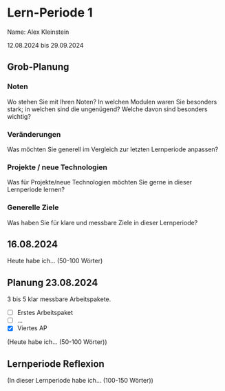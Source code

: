 # Lern-Periode 1
Name: Alex Kleinstein 

12.08.2024 bis 29.09.2024

## Grob-Planung
### Noten
Wo stehen Sie mit Ihren Noten? In welchen Modulen waren Sie besonders stark; in welchen sind die ungenügend? Welche davon sind besonders wichtig?

### Veränderungen
Was möchten Sie generell im Vergleich zur letzten Lernperiode anpassen?

### Projekte / neue Technologien
Was für Projekte/neue Technologien möchten Sie gerne in dieser Lernperiode lernen?

### Generelle Ziele
Was haben Sie für klare und messbare Ziele in dieser Lernperiode?


## 16.08.2024

Heute habe ich... (50-100 Wörter)

## Planung 23.08.2024
3 bis 5 klar messbare Arbeitspakete.

- [ ] Erstes Arbeitspaket
- [ ] ...
- [X] Viertes AP

(Heute habe ich... (50-100 Wörter))

## Lernperiode Reflexion
(In dieser Lernperiode habe ich... (100-150 Wörter))